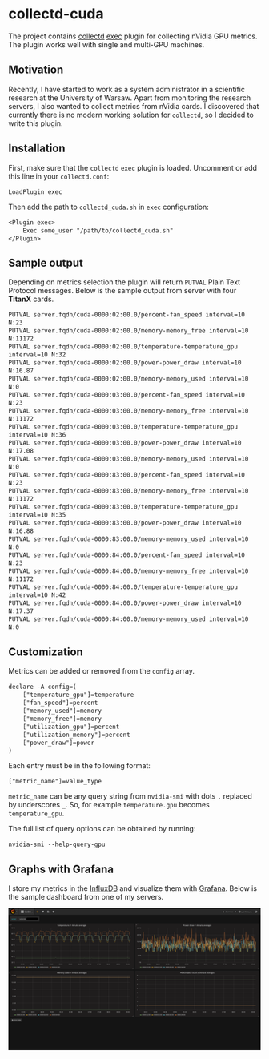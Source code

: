 # collectd-cuda

The project contains [collectd](https://collectd.org/) 
[exec](https://collectd.org/documentation/manpages/collectd-exec.5.shtml)
plugin for collecting nVidia GPU metrics. The plugin works well
with single and multi-GPU machines.

## Motivation

Recently, I have started to work as a system administrator in
a scientific research at the University of Warsaw. Apart from
monitoring the research servers, I also wanted to collect metrics
from nVidia cards. I discovered that currently there is no
modern working solution for `collectd`, so I decided to write
this plugin.

## Installation

First, make sure that the `collectd` `exec` plugin is loaded. Uncomment
or add this line in your `collectd.conf`:
```
LoadPlugin exec
```
Then add the path to `collectd_cuda.sh` in `exec` configuration:
```
<Plugin exec>                                                                   
    Exec some_user "/path/to/collectd_cuda.sh"                       
</Plugin>
```

## Sample output

Depending on metrics selection the plugin will return `PUTVAL` Plain Text
Protocol messages. Below is the sample output from server with four **TitanX**
cards.
```
PUTVAL server.fqdn/cuda-0000:02:00.0/percent-fan_speed interval=10 N:23
PUTVAL server.fqdn/cuda-0000:02:00.0/memory-memory_free interval=10 N:11172
PUTVAL server.fqdn/cuda-0000:02:00.0/temperature-temperature_gpu interval=10 N:32
PUTVAL server.fqdn/cuda-0000:02:00.0/power-power_draw interval=10 N:16.87
PUTVAL server.fqdn/cuda-0000:02:00.0/memory-memory_used interval=10 N:0
PUTVAL server.fqdn/cuda-0000:03:00.0/percent-fan_speed interval=10 N:23
PUTVAL server.fqdn/cuda-0000:03:00.0/memory-memory_free interval=10 N:11172
PUTVAL server.fqdn/cuda-0000:03:00.0/temperature-temperature_gpu interval=10 N:36
PUTVAL server.fqdn/cuda-0000:03:00.0/power-power_draw interval=10 N:17.08
PUTVAL server.fqdn/cuda-0000:03:00.0/memory-memory_used interval=10 N:0
PUTVAL server.fqdn/cuda-0000:83:00.0/percent-fan_speed interval=10 N:23
PUTVAL server.fqdn/cuda-0000:83:00.0/memory-memory_free interval=10 N:11172
PUTVAL server.fqdn/cuda-0000:83:00.0/temperature-temperature_gpu interval=10 N:35
PUTVAL server.fqdn/cuda-0000:83:00.0/power-power_draw interval=10 N:16.88
PUTVAL server.fqdn/cuda-0000:83:00.0/memory-memory_used interval=10 N:0
PUTVAL server.fqdn/cuda-0000:84:00.0/percent-fan_speed interval=10 N:23
PUTVAL server.fqdn/cuda-0000:84:00.0/memory-memory_free interval=10 N:11172
PUTVAL server.fqdn/cuda-0000:84:00.0/temperature-temperature_gpu interval=10 N:42
PUTVAL server.fqdn/cuda-0000:84:00.0/power-power_draw interval=10 N:17.37
PUTVAL server.fqdn/cuda-0000:84:00.0/memory-memory_used interval=10 N:0
```

## Customization

Metrics can be added or removed from the `config` array.
```shell
declare -A config=(                                                             
    ["temperature_gpu"]=temperature                                             
    ["fan_speed"]=percent                                                       
    ["memory_used"]=memory                                                      
    ["memory_free"]=memory                                                      
    ["utilization_gpu"]=percent                                                 
    ["utilization_memory"]=percent                                              
    ["power_draw"]=power                                                        
)
```
Each entry must be in the following format:
```shell
["metric_name"]=value_type
```
`metric_name` can be any query string from `nvidia-smi` with dots `.`
replaced by underscores `_`. So, for example `temperature.gpu` becomes
`temperature_gpu`.

The full list of query options can be obtained by running:
```shell
nvidia-smi --help-query-gpu
```

## Graphs with Grafana

I store my metrics in the [InfluxDB](https://www.influxdata.com/) and
visualize them with [Grafana](https://grafana.com/). Below is the
sample dashboard from one of my servers.

![cudagrafana](images/cuda_grafana_example.png)
